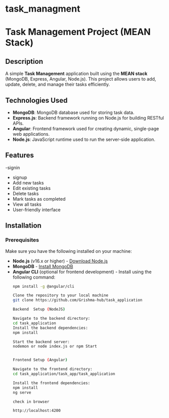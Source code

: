 # task_managment

# Task Management Project (MEAN Stack)

## Description
A simple **Task Management** application built using the **MEAN stack** (MongoDB, Express, Angular, Node.js). This project allows users to add, update, delete, and manage their tasks efficiently.

## Technologies Used
- **MongoDB**: MongoDB database used for storing task data.
- **Express.js**: Backend framework running on Node.js for building RESTful APIs.
- **Angular**: Frontend framework used for creating dynamic, single-page web applications.
- **Node.js**: JavaScript runtime used to run the server-side application.

## Features
-signin 
- signup 
- Add new tasks
- Edit existing tasks
- Delete tasks
- Mark tasks as completed
- View all tasks
- User-friendly interface

## Installation

### Prerequisites
Make sure you have the following installed on your machine:
- **Node.js** (v16.x or higher) - [Download Node.js](https://nodejs.org/)
- **MongoDB** - [Install MongoDB](https://www.mongodb.com/try/download/community)
- **Angular CLI** (optional for frontend development) - Install using the following command:
  ```bash
  npm install -g @angular/cli

  Clone the repository to your local machine
  git clone https://github.com/Grishma-hub/task_application

  Backend  Setup (NodeJS)

  Navigate to the backend directory:
  cd task_application
  Install the backend dependencies:
  npm install

  Start the backend server:
  nodemon or node index.js or npm Start


  Frontend Setup (Angular)

  Navigate to the frontend directory:
  cd task_application/task_app/task_application

  Install the frontend dependencies:
  npm install
  ng serve

  check in browser 

  http://localhost:4200



